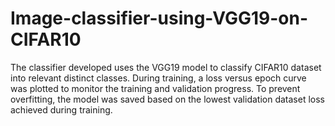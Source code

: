 # Image-classifier-using-VGG19-on-CIFAR10
The classifier developed uses the VGG19 model to classify CIFAR10 dataset into relevant distinct classes. During training, a loss versus epoch curve was plotted to monitor the training and validation progress. To prevent overfitting, the model was saved based on the lowest validation dataset loss achieved during training.
